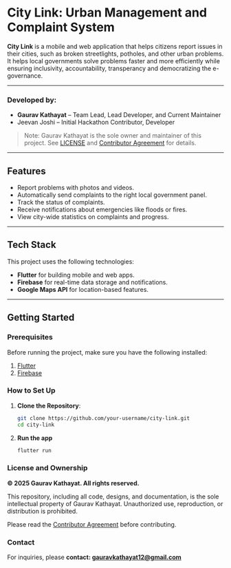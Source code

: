 # City Link: Urban Management and Complaint System

**City Link** is a mobile and web application that helps citizens report issues in their cities, such as broken streetlights, potholes, and other urban problems. It helps local governments solve problems faster and more efficiently while ensuring inclusivity, accountability, transperancy and democratizing the e-governance.

---

### Developed by:

- **Gaurav Kathayat** – Team Lead, Lead Developer, and Current Maintainer  
- Jeevan Joshi – Initial Hackathon Contributor, Developer
 

> Note: Gaurav Kathayat is the sole owner and maintainer of this project. See [LICENSE](LICENSE) and [Contributor Agreement](CONTRIBUTOR_AGREEMENT.md) for details.

---

## Features

- Report problems with photos and videos.
- Automatically send complaints to the right local government panel.
- Track the status of complaints.
- Receive notifications about emergencies like floods or fires.
- View city-wide statistics on complaints and progress.

---

## Tech Stack

This project uses the following technologies:

- **Flutter** for building mobile and web apps.
- **Firebase** for real-time data storage and notifications.
- **Google Maps API** for location-based features.

---

## Getting Started

### Prerequisites

Before running the project, make sure you have the following installed:

1. [Flutter](https://flutter.dev/docs/get-started/install)  
2. [Firebase](https://firebase.flutter.dev/docs/overview)

### How to Set Up

1. **Clone the Repository**:  
   ```bash
   git clone https://github.com/your-username/city-link.git
   cd city-link
2. **Run the app**
   ```bash
   flutter run
   ```


### License and Ownership

**© 2025 Gaurav Kathayat. All rights reserved.**

This repository, including all code, designs, and documentation, is the sole intellectual property of Gaurav Kathayat. Unauthorized use, reproduction, or distribution is prohibited.

Please read the [Contributor Agreement](CONTRIBUTOR_AGREEMENT.md) before contributing.


### Contact
For inquiries, please **contact: gauravkathayat12@gmail.com**
